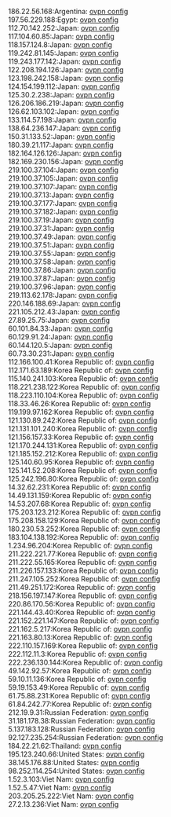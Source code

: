 186.22.56.168:Argentina: [ovpn config](vpn/186_22_56_168.ovpn)  
197.56.229.188:Egypt: [ovpn config](vpn/197_56_229_188.ovpn)  
112.70.142.252:Japan: [ovpn config](vpn/112_70_142_252.ovpn)  
117.104.60.85:Japan: [ovpn config](vpn/117_104_60_85.ovpn)  
118.157.124.8:Japan: [ovpn config](vpn/118_157_124_8.ovpn)  
119.242.81.145:Japan: [ovpn config](vpn/119_242_81_145.ovpn)  
119.243.177.142:Japan: [ovpn config](vpn/119_243_177_142.ovpn)  
122.208.194.126:Japan: [ovpn config](vpn/122_208_194_126.ovpn)  
123.198.242.158:Japan: [ovpn config](vpn/123_198_242_158.ovpn)  
124.154.199.112:Japan: [ovpn config](vpn/124_154_199_112.ovpn)  
125.30.2.238:Japan: [ovpn config](vpn/125_30_2_238.ovpn)  
126.206.186.219:Japan: [ovpn config](vpn/126_206_186_219.ovpn)  
126.62.103.102:Japan: [ovpn config](vpn/126_62_103_102.ovpn)  
133.114.57.198:Japan: [ovpn config](vpn/133_114_57_198.ovpn)  
138.64.236.147:Japan: [ovpn config](vpn/138_64_236_147.ovpn)  
150.31.133.52:Japan: [ovpn config](vpn/150_31_133_52.ovpn)  
180.39.21.117:Japan: [ovpn config](vpn/180_39_21_117.ovpn)  
182.164.126.126:Japan: [ovpn config](vpn/182_164_126_126.ovpn)  
182.169.230.156:Japan: [ovpn config](vpn/182_169_230_156.ovpn)  
219.100.37.104:Japan: [ovpn config](vpn/219_100_37_104.ovpn)  
219.100.37.105:Japan: [ovpn config](vpn/219_100_37_105.ovpn)  
219.100.37.107:Japan: [ovpn config](vpn/219_100_37_107.ovpn)  
219.100.37.13:Japan: [ovpn config](vpn/219_100_37_13.ovpn)  
219.100.37.177:Japan: [ovpn config](vpn/219_100_37_177.ovpn)  
219.100.37.182:Japan: [ovpn config](vpn/219_100_37_182.ovpn)  
219.100.37.19:Japan: [ovpn config](vpn/219_100_37_19.ovpn)  
219.100.37.31:Japan: [ovpn config](vpn/219_100_37_31.ovpn)  
219.100.37.49:Japan: [ovpn config](vpn/219_100_37_49.ovpn)  
219.100.37.51:Japan: [ovpn config](vpn/219_100_37_51.ovpn)  
219.100.37.55:Japan: [ovpn config](vpn/219_100_37_55.ovpn)  
219.100.37.58:Japan: [ovpn config](vpn/219_100_37_58.ovpn)  
219.100.37.86:Japan: [ovpn config](vpn/219_100_37_86.ovpn)  
219.100.37.87:Japan: [ovpn config](vpn/219_100_37_87.ovpn)  
219.100.37.96:Japan: [ovpn config](vpn/219_100_37_96.ovpn)  
219.113.62.178:Japan: [ovpn config](vpn/219_113_62_178.ovpn)  
220.146.188.69:Japan: [ovpn config](vpn/220_146_188_69.ovpn)  
221.105.212.43:Japan: [ovpn config](vpn/221_105_212_43.ovpn)  
27.89.25.75:Japan: [ovpn config](vpn/27_89_25_75.ovpn)  
60.101.84.33:Japan: [ovpn config](vpn/60_101_84_33.ovpn)  
60.129.91.24:Japan: [ovpn config](vpn/60_129_91_24.ovpn)  
60.144.120.5:Japan: [ovpn config](vpn/60_144_120_5.ovpn)  
60.73.30.231:Japan: [ovpn config](vpn/60_73_30_231.ovpn)  
112.166.100.41:Korea Republic of: [ovpn config](vpn/112_166_100_41.ovpn)  
112.171.63.189:Korea Republic of: [ovpn config](vpn/112_171_63_189.ovpn)  
115.140.241.103:Korea Republic of: [ovpn config](vpn/115_140_241_103.ovpn)  
118.221.238.122:Korea Republic of: [ovpn config](vpn/118_221_238_122.ovpn)  
118.223.110.104:Korea Republic of: [ovpn config](vpn/118_223_110_104.ovpn)  
118.33.46.26:Korea Republic of: [ovpn config](vpn/118_33_46_26.ovpn)  
119.199.97.162:Korea Republic of: [ovpn config](vpn/119_199_97_162.ovpn)  
121.130.89.242:Korea Republic of: [ovpn config](vpn/121_130_89_242.ovpn)  
121.131.101.240:Korea Republic of: [ovpn config](vpn/121_131_101_240.ovpn)  
121.156.157.33:Korea Republic of: [ovpn config](vpn/121_156_157_33.ovpn)  
121.170.244.131:Korea Republic of: [ovpn config](vpn/121_170_244_131.ovpn)  
121.185.152.212:Korea Republic of: [ovpn config](vpn/121_185_152_212.ovpn)  
125.140.60.95:Korea Republic of: [ovpn config](vpn/125_140_60_95.ovpn)  
125.141.52.208:Korea Republic of: [ovpn config](vpn/125_141_52_208.ovpn)  
125.242.196.80:Korea Republic of: [ovpn config](vpn/125_242_196_80.ovpn)  
14.32.62.231:Korea Republic of: [ovpn config](vpn/14_32_62_231.ovpn)  
14.49.131.159:Korea Republic of: [ovpn config](vpn/14_49_131_159.ovpn)  
14.53.207.68:Korea Republic of: [ovpn config](vpn/14_53_207_68.ovpn)  
175.203.123.212:Korea Republic of: [ovpn config](vpn/175_203_123_212.ovpn)  
175.208.158.129:Korea Republic of: [ovpn config](vpn/175_208_158_129.ovpn)  
180.230.53.252:Korea Republic of: [ovpn config](vpn/180_230_53_252.ovpn)  
183.104.138.192:Korea Republic of: [ovpn config](vpn/183_104_138_192.ovpn)  
1.234.96.204:Korea Republic of: [ovpn config](vpn/1_234_96_204.ovpn)  
211.222.221.77:Korea Republic of: [ovpn config](vpn/211_222_221_77.ovpn)  
211.222.55.165:Korea Republic of: [ovpn config](vpn/211_222_55_165.ovpn)  
211.226.157.133:Korea Republic of: [ovpn config](vpn/211_226_157_133.ovpn)  
211.247.105.252:Korea Republic of: [ovpn config](vpn/211_247_105_252.ovpn)  
211.49.251.172:Korea Republic of: [ovpn config](vpn/211_49_251_172.ovpn)  
218.156.197.147:Korea Republic of: [ovpn config](vpn/218_156_197_147.ovpn)  
220.86.170.56:Korea Republic of: [ovpn config](vpn/220_86_170_56.ovpn)  
221.144.43.40:Korea Republic of: [ovpn config](vpn/221_144_43_40.ovpn)  
221.152.221.147:Korea Republic of: [ovpn config](vpn/221_152_221_147.ovpn)  
221.162.5.217:Korea Republic of: [ovpn config](vpn/221_162_5_217.ovpn)  
221.163.80.13:Korea Republic of: [ovpn config](vpn/221_163_80_13.ovpn)  
222.110.157.169:Korea Republic of: [ovpn config](vpn/222_110_157_169.ovpn)  
222.112.11.3:Korea Republic of: [ovpn config](vpn/222_112_11_3.ovpn)  
222.236.130.144:Korea Republic of: [ovpn config](vpn/222_236_130_144.ovpn)  
49.142.92.57:Korea Republic of: [ovpn config](vpn/49_142_92_57.ovpn)  
59.10.11.136:Korea Republic of: [ovpn config](vpn/59_10_11_136.ovpn)  
59.19.153.49:Korea Republic of: [ovpn config](vpn/59_19_153_49.ovpn)  
61.75.88.231:Korea Republic of: [ovpn config](vpn/61_75_88_231.ovpn)  
61.84.242.77:Korea Republic of: [ovpn config](vpn/61_84_242_77.ovpn)  
212.19.9.31:Russian Federation: [ovpn config](vpn/212_19_9_31.ovpn)  
31.181.178.38:Russian Federation: [ovpn config](vpn/31_181_178_38.ovpn)  
5.137.183.128:Russian Federation: [ovpn config](vpn/5_137_183_128.ovpn)  
92.127.235.254:Russian Federation: [ovpn config](vpn/92_127_235_254.ovpn)  
184.22.21.62:Thailand: [ovpn config](vpn/184_22_21_62.ovpn)  
195.123.240.66:United States: [ovpn config](vpn/195_123_240_66.ovpn)  
38.145.176.88:United States: [ovpn config](vpn/38_145_176_88.ovpn)  
98.252.114.254:United States: [ovpn config](vpn/98_252_114_254.ovpn)  
1.52.3.103:Viet Nam: [ovpn config](vpn/1_52_3_103.ovpn)  
1.52.5.47:Viet Nam: [ovpn config](vpn/1_52_5_47.ovpn)  
203.205.25.222:Viet Nam: [ovpn config](vpn/203_205_25_222.ovpn)  
27.2.13.236:Viet Nam: [ovpn config](vpn/27_2_13_236.ovpn)  
